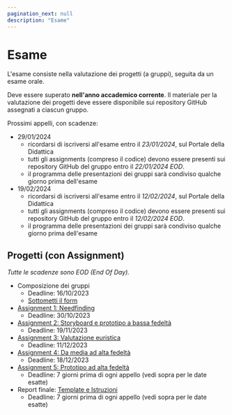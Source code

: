 ```yaml
---
pagination_next: null
description: "Esame"
---
```


# Esame

L'esame consiste nella valutazione dei progetti (a gruppi), seguita da un esame orale.

Deve essere superato **nell'anno accademico corrente**. Il materiale per la valutazione dei progetti deve essere disponibile sui repository GitHub assegnati a ciascun gruppo.

Prossimi appelli, con scadenze:

- 29/01/2024 
    - ricordarsi di iscriversi all'esame entro il *23/01/2024*, sul Portale della Didattica
    - tutti gli assignments (compreso il codice) devono essere presenti sui repository GitHub del gruppo entro il *22/01/2024 EOD*.
    - il programma delle presentazioni dei gruppi sarà condiviso qualche giorno prima dell'esame
- 19/02/2024 
    - ricordarsi di iscriversi all'esame entro il *12/02/2024*, sul Portale della Didattica
    - tutti gli assignments (compreso il codice) devono essere presenti sui repository GitHub del gruppo entro il *12/02/2024 EOD*.
    - il programma delle presentazioni dei gruppi sarà condiviso qualche giorno prima dell'esame

## Progetti (con Assignment)

*Tutte le scadenze sono EOD (End Of Day).*

- Composizione dei gruppi
  - Deadline: 16/10/2023
  - [Sottometti il form](https://forms.gle/XZqNXzT44cceTEAD6)
- [Assignment 1: Needfinding](https://polito-uxd-2023.github.io/materiale/assignments/A1-needfinding.pdf)
  - Deadline: 30/10/2023
- [Assignment 2: Storyboard e prototipo a bassa fedeltà](https://polito-uxd-2023.github.io/materiale/assignments/A2-storyboard-paper-prototypes.pdf)
  - Deadline: 19/11/2023
- [Assignment 3: Valutazione euristica](https://polito-uxd-2023.github.io/materiale/assignments/A3-heuristic-evaluation.pdf)
  - Deadline: 11/12/2023
- [Assignment 4: Da media ad alta fedeltà](https://polito-uxd-2023.github.io/materiale/assignments/A4-mid-to-hi-fidelity.pdf)
  - Deadline: 18/12/2023
- [Assignment 5: Prototipo ad alta fedeltà](https://polito-uxd-2023.github.io/materiale/assignments/A5-high-fidelity-prototype.pdf)
  - Deadline: 7 giorni prima di ogni appello (vedi sopra per le date esatte)  
- Report finale: [Template e Istruzioni](https://polito-uxd-2023.github.io/materiale/assignments/final-report-instructions.pdf)
  - Deadline: 7 giorni prima di ogni appello (vedi sopra per le date esatte) 

